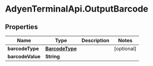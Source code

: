 # AdyenTerminalApi.OutputBarcode

## Properties

Name | Type | Description | Notes
------------ | ------------- | ------------- | -------------
**barcodeType** | [**BarcodeType**](BarcodeType.md) |  | [optional] 
**barcodeValue** | **String** |  | 


